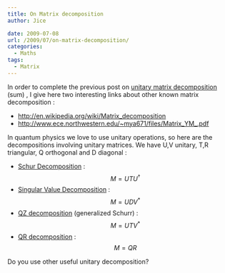 ```yaml
---
title: On Matrix decomposition
author: Jice

date: 2009-07-08
url: /2009/07/on-matrix-decomposition/
categories:
  - Maths
tags:
  - Matrix
---
```

In order to complete the previous post on <a href="http://localhost/oldblog/2009/07/decomposition-in-unitary-matrices/" target="_blank">unitary matrix decomposition</a> (sum) , I give here two interesting links about other known matrix decomposition :

  * <a title="Matrix decomposition" href="http://en.wikipedia.org/wiki/Matrix_decomposition" target="_blank">http://en.wikipedia.org/wiki/Matrix_decomposition</a>
  * <a title="Matrix Decomposition" href="http://www.ece.northwestern.edu/~mya671/files/Matrix_YM_.pdf" target="_blank">http://www.ece.northwestern.edu/~mya671/files/Matrix_YM_.pdf</a><!--more-->

In quantum physics we love to use unitary operations, so here are the decompositions involving unitary matrices. We have U,V unitary, T,R triangular, Q orthogonal and D diagonal :

  * <a href="http://en.wikipedia.org/wiki/Schur_decomposition" target="_blank">Schur Decomposition</a> : $$M=UTU^{\dagger}$$
  * <a href="http://en.wikipedia.org/wiki/Singular_value_decomposition" target="_blank">Singular Value Decomposition</a> : $$ M=UDV^{*}$$
  * <a href="http://en.wikipedia.org/wiki/QZ_decomposition#Generalized_Schur_decomposition" target="_blank">QZ decomposition</a> (generalized Schurr) : $$M = UTV^*$$
  * <a href="http://en.wikipedia.org/wiki/QR_decomposition" target="_blank">QR decomposition</a> : $$M=QR$$

Do you use other useful unitary decomposition?